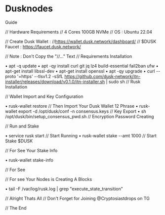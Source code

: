 # Dusknodes

Guide

// Hardware Requirements
// 4 Cores 100GB NVMe
// OS : Ubuntu 22.04
 
// Create Dusk Wallet : //https://wallet.dusk.network/dashboard/
// $DUSK Faucet : https://faucet.dusk.network/
 
// Note : Don't Copy the "//..." Text
// Requirements Installation
 
• apt -q update
• apt -qy install curl git jq lz4 build-essential fail2ban ufw
• apt-get install libssl-dev
• apt-get install openssl
• apt -qy upgrade
• curl --proto '=https' --tlsv1.2 -sSfL https://github.com/dusk-network/itn-installer/releases/download/v0.1.0/itn-installer.sh | sudo sh // Rusk Installation
 
// Wallet Import and Key Configuration
 
• rusk-wallet restore // Then Import Your Dusk Wallet 12 Phrase
• rusk-wallet export -d /opt/dusk/conf -n consensus.keys // Key Export
• sh /opt/dusk/bin/setup_consensus_pwd.sh // Encryption Password Creating
 
// Run and Stake
 
• service rusk start // Start Running
• rusk-wallet stake --amt 1000 // Start Stake $DUSK
 
// For See Your Stake Info
 
• rusk-wallet stake-info
 
// For See 
 
// For see Your Nodes is Creating A Blocks
 
• tail -F /var/log/rusk.log | grep "execute_state_transition"
 
// Alright Thats All
// Don't Forget for Joining @Cryptosiastdrops on TG

// The End
